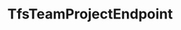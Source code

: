 ---
optionsClassName: TfsTeamProjectEndpointOptions
optionsClassFullName: MigrationTools.Endpoints.TfsTeamProjectEndpointOptions
configurationSamples:
- name: defaults
  description: 
  code: >-
    {
      "MigrationTools": {
        "Version": "16.0",
        "Endpoints": {
          "#KEY#": {
            "EndpointType": "TfsTeamProjectEndpoint",
            "AllowCrossProjectLinking": "False",
            "Authentication": {
              "AccessToken": "",
              "AuthenticationMode": "AccessToken",
              "NetworkCredentials": {
                "Domain": "",
                "Password": "",
                "UserName": ""
              }
            },
            "AuthenticationMode": "AccessToken",
            "Collection": "",
            "LanguageMaps": {
              "AreaPath": "Area",
              "IterationPath": "Iteration"
            },
            "Project": "",
            "ReflectedWorkItemIdField": "Custom.ReflectedWorkItemId"
          }
        }
      }
    }
  sampleFor: MigrationTools.Endpoints.TfsTeamProjectEndpointOptions
- name: sample
  description: 
  code: >-
    {
      "MigrationTools": {
        "Version": "16.0",
        "Endpoints": {
          "#KEY#": {
            "EndpointType": "TfsTeamProjectEndpoint",
            "AllowCrossProjectLinking": "False",
            "Authentication": {
              "AccessToken": "jklsadhjksahfkjsdhjksahsadjhksadhsad",
              "AuthenticationMode": "AccessToken",
              "NetworkCredentials": {
                "Domain": "",
                "Password": "",
                "UserName": ""
              }
            },
            "Collection": "https://dev.azure.com/nkdagility-preview/",
            "Project": "migrationSource1",
            "ReflectedWorkItemIdField": "Custom.ReflectedWorkItemId"
          }
        }
      }
    }
  sampleFor: MigrationTools.Endpoints.TfsTeamProjectEndpointOptions
- name: classic
  description: 
  code: >-
    {
      "$type": "TfsTeamProjectEndpointOptions",
      "Collection": "https://dev.azure.com/nkdagility-preview/",
      "Project": "migrationSource1",
      "Authentication": {
        "AuthenticationMode": "AccessToken",
        "NetworkCredentials": {
          "Domain": "",
          "UserName": "",
          "Password": "** removed as a secret ***"
        },
        "AccessToken": "** removed as a secret ***"
      },
      "ReflectedWorkItemIdField": "Custom.ReflectedWorkItemId",
      "LanguageMaps": {
        "AreaPath": "Area",
        "IterationPath": "Iteration"
      }
    }
  sampleFor: MigrationTools.Endpoints.TfsTeamProjectEndpointOptions
description: missing XML code comments
className: TfsTeamProjectEndpoint
typeName: Endpoints
architecture: 
options:
- parameterName: Authentication
  type: TfsAuthenticationOptions
  description: missing XML code comments
  defaultValue: missing XML code comments
- parameterName: Collection
  type: Uri
  description: missing XML code comments
  defaultValue: missing XML code comments
- parameterName: LanguageMaps
  type: TfsLanguageMapOptions
  description: missing XML code comments
  defaultValue: missing XML code comments
- parameterName: Project
  type: String
  description: missing XML code comments
  defaultValue: missing XML code comments
- parameterName: ReflectedWorkItemIdField
  type: String
  description: missing XML code comments
  defaultValue: missing XML code comments
status: missing XML code comments
processingTarget: missing XML code comments
classFile: /src/MigrationTools.Clients.TfsObjectModel/EndPoints/TfsTeamProjectEndpoint.cs
optionsClassFile: /src/MigrationTools.Clients.TfsObjectModel/EndPoints/TfsTeamProjectEndPointOptions.cs

redirectFrom:
- /Reference/Endpoints/TfsTeamProjectEndpointOptions/
layout: reference
toc: true
permalink: /Reference/Endpoints/TfsTeamProjectEndpoint/
title: TfsTeamProjectEndpoint
categories:
- Endpoints
- 
topics:
- topic: notes
  path: /docs/Reference/Endpoints/TfsTeamProjectEndpoint-notes.md
  exists: false
  markdown: ''
- topic: introduction
  path: /docs/Reference/Endpoints/TfsTeamProjectEndpoint-introduction.md
  exists: false
  markdown: ''

---